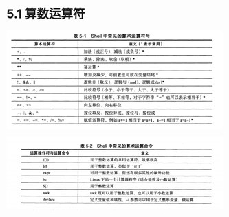 # 5.1 算数运算符

![image-20210121194656617](images\image-20210121194656617.png)



![image-20210121200601536](images\image-20210121200601536.png)